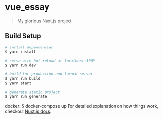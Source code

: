 # vue_essay

> My glorious Nuxt.js project

## Build Setup

``` bash
# install dependencies
$ yarn install

# serve with hot reload at localhost:3000
$ yarn run dev

# build for production and launch server
$ yarn run build
$ yarn start

# generate static project
$ yarn run generate
```
docker:
$ docker-compose up
For detailed explanation on how things work, checkout [Nuxt.js docs](https://nuxtjs.org).
